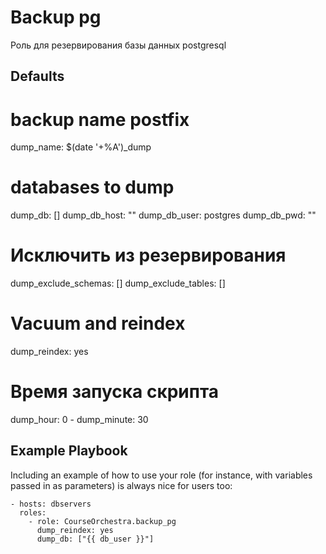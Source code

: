 Backup pg
=========

Роль для резервирования базы данных postgresql

Defaults
--------------
# backup name postfix
dump_name: $(date '+%A')_dump
# databases to dump
dump_db: []
dump_db_host: ""
dump_db_user: postgres 
dump_db_pwd: ""
# Исключить из резервирования
dump_exclude_schemas: []
dump_exclude_tables: []
# Vacuum and reindex
dump_reindex: yes
# Время запуска скрипта
dump_hour: 0 - 
dump_minute: 30

Example Playbook
----------------

Including an example of how to use your role (for instance, with variables passed in as parameters) is always nice for users too:

    - hosts: dbservers
      roles:
        - role: CourseOrchestra.backup_pg
          dump_reindex: yes
          dump_db: ["{{ db_user }}"]
